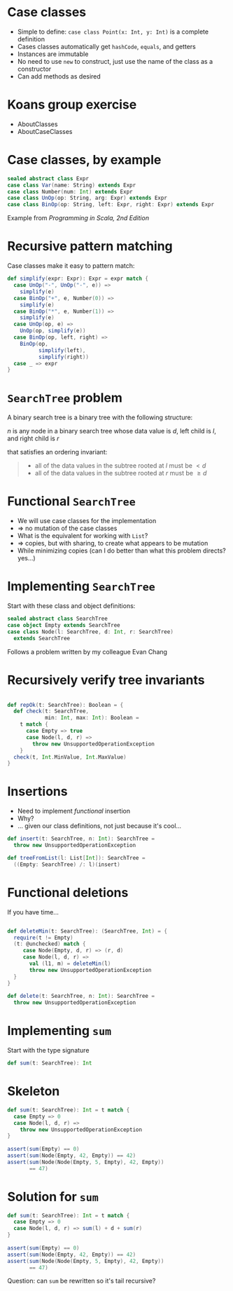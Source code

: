 Case classes
============

* Simple to define: `case class Point(x: Int, y: Int)` is a complete definition
* Cases classes automatically get `hashCode`, `equals`, and getters
* Instances are immutable
* No need to use `new` to construct, just use the name of the class as a constructor
* Can add methods as desired


Koans group exercise
====================

* AboutClasses
* AboutCaseClasses


Case classes, by example
========================

````scala
sealed abstract class Expr
case class Var(name: String) extends Expr
case class Number(num: Int) extends Expr
case class UnOp(op: String, arg: Expr) extends Expr
case class BinOp(op: String, left: Expr, right: Expr) extends Expr
````

Example from *Programming in Scala, 2nd Edition*


Recursive pattern matching
==========================

Case classes make it easy to pattern match:

````scala
def simplify(expr: Expr): Expr = expr match {
  case UnOp("-", UnOp("-", e)) =>
    simplify(e)
  case BinOp("+", e, Number(0)) =>
    simplify(e)
  case BinOp("*", e, Number(1)) =>
    simplify(e)
  case UnOp(op, e) =>
    UnOp(op, simplify(e))
  case BinOp(op, left, right) =>
    BinOp(op,
          simplify(left),
          simplify(right))
  case _ => expr
}
````

`SearchTree` problem
====================

A binary search tree is a binary tree with the following structure:

$n$ is any node in a binary search tree whose data
value is $d$, left child is $l$, and right child is $r$

that satisfies an ordering invariant:

>* all of the data values in the subtree rooted at $l$ must be $< d$
>* all of the data values in the subtree rooted at $r$ must be $\geq d$


Functional `SearchTree`
=======================

* We will use case classes for the implementation
* => no mutation of the case classes
* What is the equivalent for working with `List`?
* => copies, but with sharing, to create what appears to be mutation
* While minimizing copies (can I do better than what this problem directs? yes...)


Implementing `SearchTree`
=========================

Start with these class and object definitions:

````scala
sealed abstract class SearchTree
case object Empty extends SearchTree
case class Node(l: SearchTree, d: Int, r: SearchTree)
  extends SearchTree
````

Follows a problem written by my colleague Evan Chang


Recursively verify tree invariants
==================================

````scala

def repOk(t: SearchTree): Boolean = {
  def check(t: SearchTree, 
            min: Int, max: Int): Boolean = 
    t match {
      case Empty => true
      case Node(l, d, r) => 
        throw new UnsupportedOperationException
    }
  check(t, Int.MinValue, Int.MaxValue)
}
````

Insertions
==========

* Need to implement *functional* insertion
* Why?
* ... given our class definitions, not just because it's cool...
  
```scala
def insert(t: SearchTree, n: Int): SearchTree =
  throw new UnsupportedOperationException

def treeFromList(l: List[Int]): SearchTree =
  ((Empty: SearchTree) /: l)(insert)
````

Functional deletions
====================

If you have time...


````scala

def deleteMin(t: SearchTree): (SearchTree, Int) = {
  require(t != Empty)
  (t: @unchecked) match {
     case Node(Empty, d, r) => (r, d)
     case Node(l, d, r) =>
       val (l1, m) = deleteMin(l)
       throw new UnsupportedOperationException
  }
}
 
def delete(t: SearchTree, n: Int): SearchTree = 
  throw new UnsupportedOperationException
````

Implementing `sum`
==================

Start with the type signature

````scala
def sum(t: SearchTree): Int
````

Skeleton
========

````scala
def sum(t: SearchTree): Int = t match {
  case Empty => 0
  case Node(l, d, r) => 
    throw new UnsupportedOperationException
}
	
assert(sum(Empty) == 0)
assert(sum(Node(Empty, 42, Empty)) == 42)
assert(sum(Node(Node(Empty, 5, Empty), 42, Empty))
       == 47)
````

Solution for `sum`
==================

````scala
def sum(t: SearchTree): Int = t match {
  case Empty => 0
  case Node(l, d, r) => sum(l) + d + sum(r)
}
	
assert(sum(Empty) == 0)
assert(sum(Node(Empty, 42, Empty)) == 42)
assert(sum(Node(Node(Empty, 5, Empty), 42, Empty))
       == 47)
````

Question: can `sum` be rewritten so it's tail recursive?